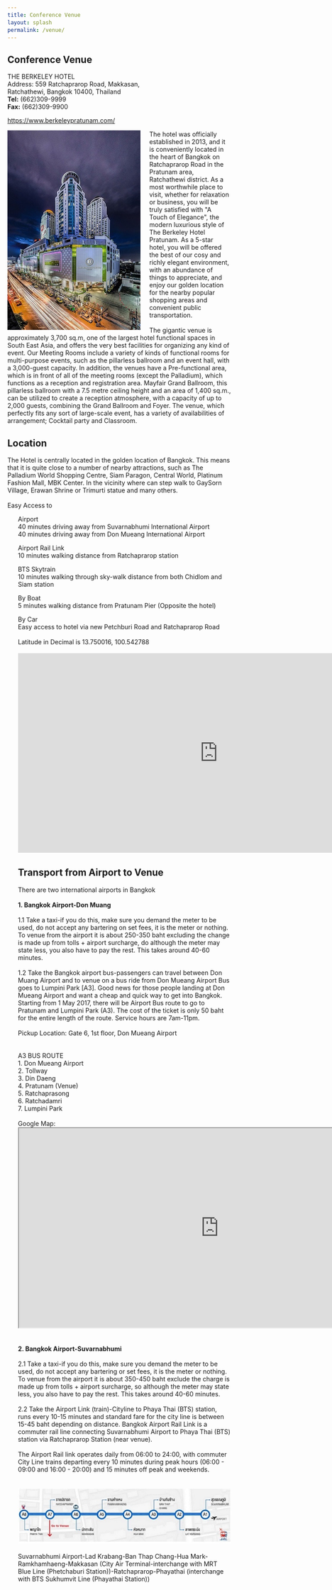 ```yaml
---
title: Conference Venue
layout: splash
permalink: /venue/
---
```


<h2>Conference Venue</h2>
THE BERKELEY HOTEL<br>
Address: 559 Ratchaprarop Road, Makkasan,<br>
	Ratchathewi, Bangkok 10400, Thailand<br>
<b>Tel:</b> (662)309-9999  <br/>
<b>Fax:</b> (662)309-9900 <br/>
<!--span style="font-size:small;">Please reserve hotel by directing contact to rsvn@berkeleyhotel.co.th or info@berkeleyhotel.co.th</span-->
<p><a href="https://www.berkeleypratunam.com/" target="_new">https://www.berkeleypratunam.com/</a></p>
<img style="float: left;  padding-right:20px" src="/assets/images/seattle/v3.jpg">
The hotel was officially established in 2013, and it is conveniently located in the heart of Bangkok on Ratchaprarop Road in the Pratunam area, 
Ratchathewi district. As a most worthwhile place to visit, whether for relaxation or business, you will be truly satisfied with "A Touch of Elegance", 
the modern luxurious style of The Berkeley Hotel Pratunam. As a 5-star hotel, you will be offered the best of our cosy and richly elegant environment, 
with an abundance of things to appreciate, and enjoy our golden location for the nearby popular shopping areas and convenient public transportation.
<br><br>
The gigantic venue is approximately 3,700 sq.m, one of the largest hotel functional spaces in South East Asia, and offers the very best facilities 
for organizing any kind of event. Our Meeting Rooms include a variety of kinds of functional rooms for multi-purpose events, such as the pillarless 
ballroom and an event hall, with a 3,000-guest capacity. In addition, the venues have a Pre-functional area, which is in front of all of the meeting rooms 
(except the Palladium), which functions as a reception and registration area. Mayfair Grand Ballroom, this pillarless ballroom with a 7.5 metre ceiling 
height and an area of 1,400 sq.m., can be utilized to create a reception atmosphere, with a capacity of up to 2,000 guests, combining the Grand 
Ballroom and Foyer. The venue, which perfectly fits any sort of large-scale event, has a variety of availabilities of arrangement; Cocktail party and Classroom.

<h2>Location</h2>
The Hotel is centrally located in the golden location of Bangkok. This means that it is quite close to a number of nearby attractions, such as The Palladium World Shopping Centre, 
Siam Paragon, Central World, Platinum Fashion Mall, MBK Center. In the vicinity where can step walk to GaySorn Village, Erawan Shrine or Trimurti statue and many others.
<br><br>
Easy Access to<br>
<ul>
    <dl>Airport<br>
    40 minutes driving away from Suvarnabhumi International Airport<br>
    40 minutes driving away from Don Mueang International Airport<br>
    <dl>Airport Rail Link<br>
    10 minutes walking distance from Ratchaprarop station<br>
    <dl>BTS Skytrain<br>
    10 minutes walking through sky-walk distance from both Chidlom and Siam station<br>
    <dl>By Boat<br>
    5 minutes walking distance from Pratunam Pier (Opposite the hotel)<br>
    <dl>By Car<br>
    Easy access to hotel via new Petchburi Road and Ratchaprarop Road<br>
<br>
Latitude in Decimal is 13.750016, 100.542788<br>
<br>
<iframe src="https://www.google.com/maps/embed?pb=!1m14!1m8!1m3!1d31003.82695127693!2d100.542802!3d13.750001!3m2!1i1024!2i768!4f13.1!3m3!1m2!1s0x0%3A0xe01b1a88ad5f4a02!2sThe%20Berkeley%20Hotel%20Pratunam!5e0!3m2!1sen!2sth!4v1581707259285!5m2!1sen!2sth" width="900" height="450" frameborder="0" style="border:0;" allowfullscreen=""></iframe>

<h2>Transport from Airport to Venue</h2>
There are two international airports in Bangkok<br><br>
<b>1. Bangkok Airport-Don Muang</b><br><br>
1.1 Take a taxi-if you do this, make sure you demand the meter to be used, do not accept any bartering on set fees, it is the meter or nothing.
To venue from the airport it is about 250-350 baht excluding the change is made up from tolls + airport surcharge, do although the meter may state less,
you also have to pay the rest. This takes around 40-60 minutes.<br><br>
1.2 Take the Bangkok airport bus-passengers can travel between Don Muang Airport and to venue on a bus ride from Don Mueang Airport Bus goes 
to Lumpini Park  [A3]. Good news for those people landing at Don Mueang Airport and want a cheap and quick way to get into Bangkok.<br>
Starting from 1 May 2017, there will be Airport Bus route to go to Pratunam and Lumpini Park (A3). The cost of the ticket is only 50 baht for the entire length 
of the route. Service hours are 7am-11pm.
<br><br>
Pickup Location: Gate 6, 1st floor, Don Mueang Airport<br>
<br><br>
A3 BUS ROUTE<br>
1. Don Mueang Airport<br>
2. Tollway<br>
3. Din Daeng<br>
4. Pratunam (Venue)<br>
5. Ratchaprasong<br>
6. Ratchadamri<br>
7. Lumpini Park<br>
<br>
Google Map: <br>
<iframe src="https://www.google.com/maps/d/embed?mid=1vyl66w2Dykv12t8WAD8pvrhIWOs" width="900" height="450"></iframe>
<br><br><br>
<b>2. Bangkok Airport-Suvarnabhumi</b><br><br>
2.1 Take a taxi-if you do this, make sure you demand the meter to be used, do not accept any bartering or set fees, it is the meter or nothing. 
To venue from the airport it is about 350-450 baht exclude the charge is made up from tolls + airport surcharge, so although the meter may state less, 
you also have to pay the rest. This takes around 40-60 minutes.<br><br>
2.2 Take the Airport Link (train)-Cityline to Phaya Thai (BTS) station, runs every 10-15 minutes and standard fare for the city line is between 15-45 baht 
depending on distance. Bangkok Airport Rail Link is a commuter rail line connecting Suvarnabhumi Airport to Phaya Thai (BTS) station via Ratchaprarop Station (near venue).<br><br>
The Airport Rail link operates daily from 06:00 to 24:00, with commuter City Line trains departing every 10 minutes during peak hours (06:00 - 09:00 and 16:00 - 20:00) 
and 15 minutes off peak and weekends.<br><br><br>
<img src="/assets/images/seattle/arl.jpg"><br><br>
Suvarnabhumi Airport-Lad Krabang-Ban Thap Chang-Hua Mark-Ramkhamhaeng-Makkasan (City Air Terminal-interchange with MRT Blue Line (Phetchaburi Station))-Ratchaprarop-Phayathai (interchange with BTS Sukhumvit Line (Phayathai Station))<br>


